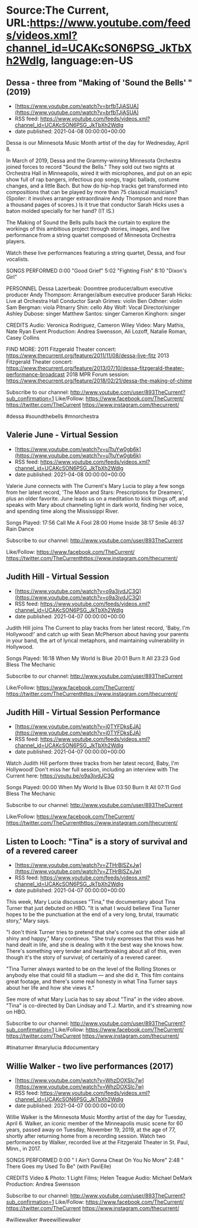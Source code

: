 # Source:The Current, URL:https://www.youtube.com/feeds/videos.xml?channel_id=UCAKcSON6PSG_JkTbXh2WdIg, language:en-US

## Dessa - three from "Making of 'Sound the Bells' " (2019)
 - [https://www.youtube.com/watch?v=brfbTJjASUA](https://www.youtube.com/watch?v=brfbTJjASUA)
 - RSS feed: https://www.youtube.com/feeds/videos.xml?channel_id=UCAKcSON6PSG_JkTbXh2WdIg
 - date published: 2021-04-08 00:00:00+00:00

Dessa is our Minnesota Music Month artist of the day for Wednesday, April 8. 

In March of 2019, Dessa and the Grammy-winning Minnesota Orchestra joined forces to record "Sound the Bells." They sold out two nights at Orchestra Hall in Minneapolis, wired it with microphones, and put on an epic show full of rap bangers, infectious pop songs, tragic ballads, costume changes, and a little Bach. But how do hip-hop tracks get transformed into compositions that can be played by more than 75 classical musicians? (Spoiler: it involves arranger extraordinaire Andy Thompson and more than a thousand pages of scores.) Is it true that conductor Sarah Hicks uses a baton molded specially for her hand? (IT IS.)

The Making of Sound the Bells pulls back the curtain to explore the workings of this ambitious project through stories, images, and live performance from a string quartet composed of Minnesota Orchestra players.

Watch these live performances featuring a string quartet, Dessa, and four vocalists.

SONGS PERFORMED
0:00 "Good Grief"
5:02 "Fighting Fish"
8:10 "Dixon's Girl"

PERSONNEL
Dessa
Lazerbeak: Doomtree producer/album executive producer
Andy Thompson: Arranger/album executive producer
Sarah Hicks: Live at Orchestra Hall Conductor
Sarah Grimes: violin
Ben Odhner: violin
Sam Bergman: viola
Pitnarry Shin: cello
Aby Wolf: Vocal Director/singer
Ashley Dubose: singer
Matthew Santos: singer
Cameron Kinghorn: singer

CREDITS
Audio: Veronica Rodriguez, Cameron Wiley
Video: Mary Mathis, Nate Ryan
Event Production: Andrea Swensson, Ali Lozoff, Natalie Roman, Casey Collins

FIND MORE:
2011 Fitzgerald Theater concert: https://www.thecurrent.org/feature/2011/11/08/dessa-live-fitz
2013 Fitzgerald Theater concert: https://www.thecurrent.org/feature/2013/07/10/dessa-fitzgerald-theater-performance-broadcast
2018 MPR Forum session:
https://www.thecurrent.org/feature/2018/02/21/dessa-the-making-of-chime

Subscribe to our channel:
http://www.youtube.com/user/893TheCurrent?sub_confirmation=1
Like/Follow:
https://www.facebook.com/TheCurrent/
https://twitter.com/TheCurrent
https://www.instagram.com/thecurrent/

#dessa #soundthebells #mnorchestra

## Valerie June - Virtual Session
 - [https://www.youtube.com/watch?v=uTtuYw0gb6k](https://www.youtube.com/watch?v=uTtuYw0gb6k)
 - RSS feed: https://www.youtube.com/feeds/videos.xml?channel_id=UCAKcSON6PSG_JkTbXh2WdIg
 - date published: 2021-04-08 00:00:00+00:00

Valerie June connects with The Current's Mary Lucia to play a few songs from her latest record, 'The Moon and Stars: Prescriptions for Dreamers', plus an older favorite. June leads us on a meditation to kick things off, and speaks with Mary about channeling light in dark world, finding her voice, and spending time along the Mississippi River.

Songs Played:
17:56 Call Me A Fool
28:00 Home Inside
38:17 Smile
46:37 Rain Dance

Subscribe to our channel:
http://www.youtube.com/user/893TheCurrent

Like/Follow:
https://www.facebook.com/TheCurrent/​​
https://twitter.com/TheCurrent​​
https://www.instagram.com/thecurrent/

## Judith Hill - Virtual Session
 - [https://www.youtube.com/watch?v=o9a3jvdJC3Q](https://www.youtube.com/watch?v=o9a3jvdJC3Q)
 - RSS feed: https://www.youtube.com/feeds/videos.xml?channel_id=UCAKcSON6PSG_JkTbXh2WdIg
 - date published: 2021-04-07 00:00:00+00:00

Judith Hill joins The Current to play tracks from her latest record, 'Baby, I'm Hollywood!' and catch up with Sean McPherson about having your parents in your band, the art of lyrical metaphors, and maintaining vulnerability in Hollywood.

Songs Played:
16:18 When My World Is Blue
20:01 Burn It All
23:23 God Bless The Mechanic

Subscribe to our channel:
http://www.youtube.com/user/893TheCurrent

Like/Follow:
https://www.facebook.com/TheCurrent/​​
https://twitter.com/TheCurrent​​
https://www.instagram.com/thecurrent/

## Judith Hill - Virtual Session Performance
 - [https://www.youtube.com/watch?v=j0TYFDksEJA](https://www.youtube.com/watch?v=j0TYFDksEJA)
 - RSS feed: https://www.youtube.com/feeds/videos.xml?channel_id=UCAKcSON6PSG_JkTbXh2WdIg
 - date published: 2021-04-07 00:00:00+00:00

Watch Judith Hill perform three tracks from her latest record, Baby, I'm Hollywood! Don't miss her full session, including an interview with The Current here: https://youtu.be/o9a3jvdJC3Q

Songs Played:
00:00 When My World Is Blue
03:50 Burn It All
07:11 God Bless The Mechanic

Subscribe to our channel:
http://www.youtube.com/user/893TheCurrent

Like/Follow:
https://www.facebook.com/TheCurrent/​​
https://twitter.com/TheCurrent​​
https://www.instagram.com/thecurrent/

## Listen to Looch: "Tina" is a story of survival and of a revered career
 - [https://www.youtube.com/watch?v=ZTHrBISZxJw](https://www.youtube.com/watch?v=ZTHrBISZxJw)
 - RSS feed: https://www.youtube.com/feeds/videos.xml?channel_id=UCAKcSON6PSG_JkTbXh2WdIg
 - date published: 2021-04-07 00:00:00+00:00

This week, Mary Lucia discusses "Tina," the documentary about Tina Turner that just debuted on HBO. "It is what I would believe Tina Turner hopes to be the punctuation at the end of a very long, brutal, traumatic story," Mary says.

"I don't think Turner tries to pretend that she's come out the other side all shiny and happy," Mary contineus. "She truly expresses that this was her hand dealt in life, and she is dealing with it the best way she knows how. There's something very tender and heartbreaking about all of this, even though it's the story of survival; of certainly of a revered career.

"Tina Turner always wanted to be on the level of the Rolling Stones or anybody else that could fill a stadium — and she did it. This film contains great footage, and there's some real honesty in what Tina Turner says about her life and how she views it."

See more of what Mary Lucia has to say about "Tina" in the video above. "Tina" is co-directed by Dan Lindsay and T.J. Martin, and it's streaming now on HBO.

Subscribe to our channel:
http://www.youtube.com/user/893TheCurrent?sub_confirmation=1
Like/Follow:
https://www.facebook.com/TheCurrent/
https://twitter.com/TheCurrent
https://www.instagram.com/thecurrent/

#tinaturner #marylucia #documentary

## Willie Walker - two live performances (2017)
 - [https://www.youtube.com/watch?v=WhzDOXSlc7w](https://www.youtube.com/watch?v=WhzDOXSlc7w)
 - RSS feed: https://www.youtube.com/feeds/videos.xml?channel_id=UCAKcSON6PSG_JkTbXh2WdIg
 - date published: 2021-04-07 00:00:00+00:00

Willie Walker is the Minnesota Music Monthy artist of the day for Tuesday, April 6. Walker, an iconic member of the Minneapolis music scene for 60 years, passed away on Tuesday, November 19, 2019, at the age of 77, shortly after returning home from a recording session. Watch two performances by Walker, recorded live at the Fitzgerald Theater in St. Paul, Minn., in 2017.

SONGS PERFORMED
0:00 " I Ain't Gonna Cheat On You No More"
2:48 " There Goes my Used To Be" (with PaviElle)

CREDITS
Video & Photo: 1 Light Films; Helen Teague
Audio: Michael DeMark
Production: Andrea Swensson

Subscribe to our channel:
http://www.youtube.com/user/893TheCurrent?sub_confirmation=1
Like/Follow:
https://www.facebook.com/TheCurrent/
https://twitter.com/TheCurrent
https://www.instagram.com/thecurrent/

#williewalker #weewilliewalker


